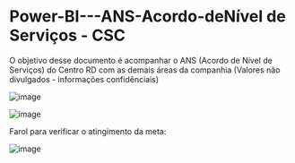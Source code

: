# Power-BI---ANS-Acordo-deNível de Serviços - CSC
O objetivo desse documento é acompanhar o ANS (Acordo de Nível de Serviços) do Centro RD com as demais áreas da companhia (Valores não divulgados - informações confidênciais)

![image](https://github.com/user-attachments/assets/09cc2586-cc39-4722-9d1a-879c663f9803)

![image](https://github.com/user-attachments/assets/cd016553-8bae-4476-af26-d97c0fc8bc82)

Farol para verificar o atingimento da meta:

![image](https://github.com/user-attachments/assets/9a7e0e56-5953-479a-9124-102bdd85f17a)



